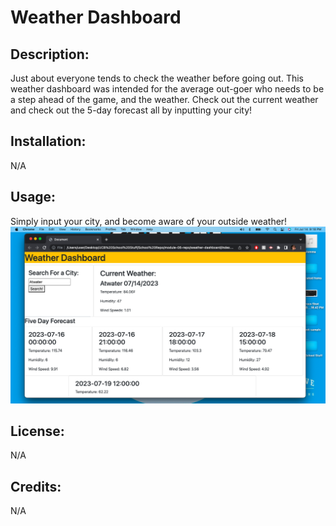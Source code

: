 # Weather Dashboard

## Description:
Just about everyone tends to check the weather before going out. This weather dashboard was intended for the average out-goer who needs to be a step ahead of the game, and the weather. Check out the current weather and check out the 5-day forecast all by inputting your city!

## Installation:
N/A

## Usage:
Simply input your city, and become aware of your outside weather!
![Alt text](<./assets/screenshot/Screen Shot 2023-07-14 at 9.18.37 PM.png>)

## License:
N/A

## Credits:
N/A
